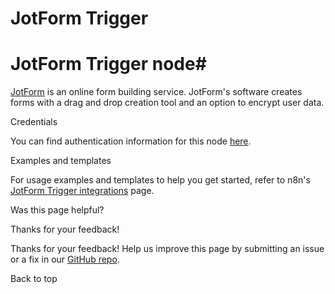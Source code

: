 # JotForm Trigger

[ ](https://github.com/n8n-io/n8n-docs/edit/main/docs/integrations/builtin/trigger-nodes/n8n-nodes-base.jotformtrigger.md "Edit this page")

# JotForm Trigger node#

[JotForm](https://www.jotform.com/) is an online form building service. JotForm's software creates forms with a drag and drop creation tool and an option to encrypt user data.

Credentials

You can find authentication information for this node [here](../../credentials/jotform/).

Examples and templates

For usage examples and templates to help you get started, refer to n8n's [JotForm Trigger integrations](https://n8n.io/integrations/jotform-trigger/) page.

Was this page helpful? 

Thanks for your feedback! 

Thanks for your feedback! Help us improve this page by submitting an issue or a fix in our [GitHub repo](https://github.com/n8n-io/n8n-docs). 

Back to top 
